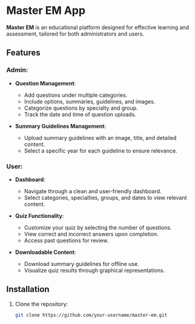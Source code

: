# Master EM App

**Master EM** is an educational platform designed for effective learning and assessment, tailored for both administrators and users.

## Features

### Admin:
- **Question Management**: 
  - Add questions under multiple categories.
  - Include options, summaries, guidelines, and images.
  - Categorize questions by specialty and group.
  - Track the date and time of question uploads.

- **Summary Guidelines Management**:
  - Upload summary guidelines with an image, title, and detailed content.
  - Select a specific year for each guideline to ensure relevance.

### User:
- **Dashboard**: 
  - Navigate through a clean and user-friendly dashboard.
  - Select categories, specialties, groups, and dates to view relevant content.

- **Quiz Functionality**: 
  - Customize your quiz by selecting the number of questions.
  - View correct and incorrect answers upon completion.
  - Access past questions for review.

- **Downloadable Content**: 
  - Download summary guidelines for offline use.
  - Visualize quiz results through graphical representations.

## Installation

1. Clone the repository:
   ```bash
   git clone https://github.com/your-username/master-em.git
